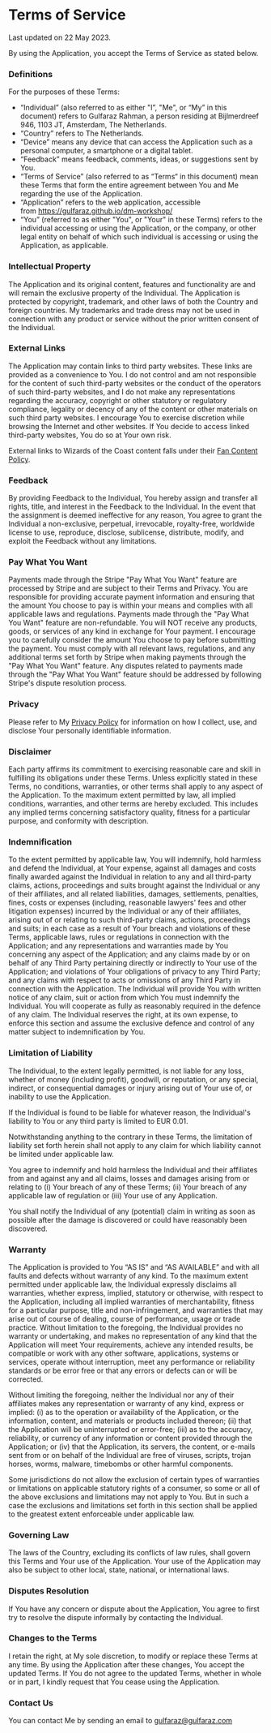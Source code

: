 # Terms of Service

Last updated on 22 May 2023.

By using the Application, you accept the Terms of Service as stated below.

### Definitions

For the purposes of these Terms:

-   “Individual” (also referred to as either "I”, "Me", or “My” in this document) refers to Gulfaraz Rahman, a person residing at Bijlmerdreef 946, 1103 JT, Amsterdam, The Netherlands.
-   “Country” refers to The Netherlands.
-   “Device” means any device that can access the Application such as a personal computer, a smartphone or a digital tablet.
-   “Feedback” means feedback, comments, ideas, or suggestions sent by You.
-   “Terms of Service” (also referred to as “Terms“ in this document) mean these Terms that form the entire agreement between You and Me regarding the use of the Application.
-   “Application” refers to the web application, accessible from https://gulfaraz.github.io/dm-workshop/
-   “You” (referred to as either "You", or "Your" in these Terms) refers to the individual accessing or using the Application, or the company, or other legal entity on behalf of which such individual is accessing or using the Application, as applicable.

### Intellectual Property

The Application and its original content, features and functionality are and will remain the exclusive property of the Individual. The Application is protected by copyright, trademark, and other laws of both the Country and foreign countries. My trademarks and trade dress may not be used in connection with any product or service without the prior written consent of the Individual.

### External Links

The Application may contain links to third party websites. These links are provided as a convenience to You. I do not control and am not responsible for the content of such third-party websites or the conduct of the operators of such third-party websites, and I do not make any representations regarding the accuracy, copyright or other statutory or regulatory compliance, legality or decency of any of the content or other materials on such third party websites. I encourage You to exercise discretion while browsing the Internet and other websites. If You decide to access linked third-party websites, You do so at Your own risk.

External links to Wizards of the Coast content falls under their [Fan Content Policy](https://company.wizards.com/en/legal/fancontentpolicy).

### Feedback

By providing Feedback to the Individual, You hereby assign and transfer all rights, title, and interest in the Feedback to the Individual. In the event that the assignment is deemed ineffective for any reason, You agree to grant the Individual a non-exclusive, perpetual, irrevocable, royalty-free, worldwide license to use, reproduce, disclose, sublicense, distribute, modify, and exploit the Feedback without any limitations.

### Pay What You Want

Payments made through the Stripe "Pay What You Want" feature are processed by Stripe and are subject to their Terms and Privacy. You are responsible for providing accurate payment information and ensuring that the amount You choose to pay is within your means and complies with all applicable laws and regulations. Payments made through the "Pay What You Want" feature are non-refundable. You will NOT receive any products, goods, or services of any kind in exchange for Your payment. I encourage you to carefully consider the amount You choose to pay before submitting the payment. You must comply with all relevant laws, regulations, and any additional terms set forth by Stripe when making payments through the "Pay What You Want" feature. Any disputes related to payments made through the "Pay What You Want" feature should be addressed by following Stripe's dispute resolution process.

### Privacy

Please refer to My [Privacy Policy](/dm-workshop/#/privacy) for information on how I collect, use, and disclose Your personally identifiable information.

### Disclaimer

Each party affirms its commitment to exercising reasonable care and skill in fulfilling its obligations under these Terms. Unless explicitly stated in these Terms, no conditions, warranties, or other terms shall apply to any aspect of the Application. To the maximum extent permitted by law, all implied conditions, warranties, and other terms are hereby excluded. This includes any implied terms concerning satisfactory quality, fitness for a particular purpose, and conformity with description.

### Indemnification

To the extent permitted by applicable law, You will indemnify, hold harmless and defend the Individual, at Your expense, against all damages and costs finally awarded against the Individual in relation to any and all third-party claims, actions, proceedings and suits brought against the Individual or any of their affiliates, and all related liabilities, damages, settlements, penalties, fines, costs or expenses (including, reasonable lawyers' fees and other litigation expenses) incurred by the Individual or any of their affiliates, arising out of or relating to such third-party claims, actions, proceedings and suits; in each case as a result of Your breach and violations of these Terms, applicable laws, rules or regulations in connection with the Application; and any representations and warranties made by You concerning any aspect of the Application; and any claims made by or on behalf of any Third Party pertaining directly or indirectly to Your use of the Application; and violations of Your obligations of privacy to any Third Party; and any claims with respect to acts or omissions of any Third Party in connection with the Application. The Individual will provide You with written notice of any claim, suit or action from which You must indemnify the Individual. You will cooperate as fully as reasonably required in the defence of any claim. The Individual reserves the right, at its own expense, to enforce this section and assume the exclusive defence and control of any matter subject to indemnification by You.

### Limitation of Liability

The Individual, to the extent legally permitted, is not liable for any loss, whether of money (including profit), goodwill, or reputation, or any special, indirect, or consequential damages or injury arising out of Your use of, or inability to use the Application.

If the Individual is found to be liable for whatever reason, the Individual's liability to You or any third party is limited to EUR 0.01.

Notwithstanding anything to the contrary in these Terms, the limitation of liability set forth herein shall not apply to any claim for which liability cannot be limited under applicable law.

You agree to indemnify and hold harmless the Individual and their affiliates from and against any and all claims, losses and damages arising from or relating to (i) Your breach of any of these Terms; (ii) Your breach of any applicable law of regulation or (iii) Your use of any Application.

You shall notify the Individual of any (potential) claim in writing as soon as possible after the damage is discovered or could have reasonably been discovered.

### Warranty

The Application is provided to You “AS IS” and “AS AVAILABLE” and with all faults and defects without warranty of any kind. To the maximum extent permitted under applicable law, the Individual expressly disclaims all warranties, whether express, implied, statutory or otherwise, with respect to the Application, including all implied warranties of merchantability, fitness for a particular purpose, title and non-infringement, and warranties that may arise out of course of dealing, course of performance, usage or trade practice. Without limitation to the foregoing, the Individual provides no warranty or undertaking, and makes no representation of any kind that the Application will meet Your requirements, achieve any intended results, be compatible or work with any other software, applications, systems or services, operate without interruption, meet any performance or reliability standards or be error free or that any errors or defects can or will be corrected.

Without limiting the foregoing, neither the Individual nor any of their affiliates makes any representation or warranty of any kind, express or implied: (i) as to the operation or availability of the Application, or the information, content, and materials or products included thereon; (ii) that the Application will be uninterrupted or error-free; (iii) as to the accuracy, reliability, or currency of any information or content provided through the Application; or (iv) that the Application, its servers, the content, or e-mails sent from or on behalf of the Individual are free of viruses, scripts, trojan horses, worms, malware, timebombs or other harmful components.

Some jurisdictions do not allow the exclusion of certain types of warranties or limitations on applicable statutory rights of a consumer, so some or all of the above exclusions and limitations may not apply to You. But in such a case the exclusions and limitations set forth in this section shall be applied to the greatest extent enforceable under applicable law.

### Governing Law

The laws of the Country, excluding its conflicts of law rules, shall govern this Terms and Your use of the Application. Your use of the Application may also be subject to other local, state, national, or international laws.

### Disputes Resolution

If You have any concern or dispute about the Application, You agree to first try to resolve the dispute informally by contacting the Individual.

### Changes to the Terms

I retain the right, at My sole discretion, to modify or replace these Terms at any time. By using the Application after these changes, You accept the updated Terms. If You do not agree to the updated Terms, whether in whole or in part, I kindly request that You cease using the Application.

### Contact Us

You can contact Me by sending an email to gulfaraz@gulfaraz.com
